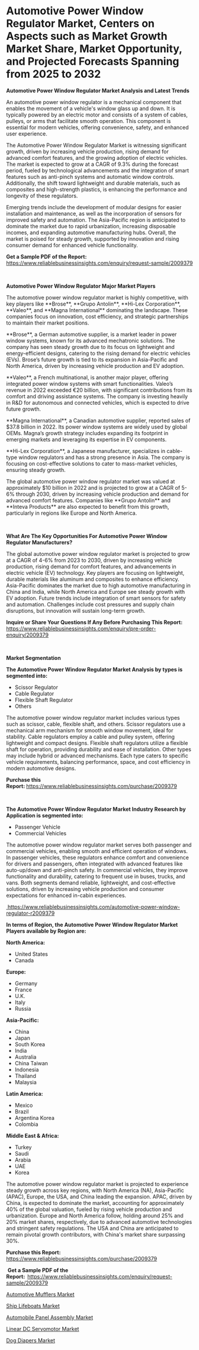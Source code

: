 <p><h1>Automotive Power Window Regulator Market, Centers on Aspects such as Market Growth Market Share, Market Opportunity, and Projected Forecasts Spanning from 2025 to 2032</h1></p><p><strong>Automotive Power Window Regulator Market Analysis and Latest Trends</strong></p>
<p><p>An automotive power window regulator is a mechanical component that enables the movement of a vehicle's window glass up and down. It is typically powered by an electric motor and consists of a system of cables, pulleys, or arms that facilitate smooth operation. This component is essential for modern vehicles, offering convenience, safety, and enhanced user experience.</p><p>The Automotive Power Window Regulator Market is witnessing significant growth, driven by increasing vehicle production, rising demand for advanced comfort features, and the growing adoption of electric vehicles. The market is expected to grow at a CAGR of 9.3% during the forecast period, fueled by technological advancements and the integration of smart features such as anti-pinch systems and automatic window controls. Additionally, the shift toward lightweight and durable materials, such as composites and high-strength plastics, is enhancing the performance and longevity of these regulators.</p><p>Emerging trends include the development of modular designs for easier installation and maintenance, as well as the incorporation of sensors for improved safety and automation. The Asia-Pacific region is anticipated to dominate the market due to rapid urbanization, increasing disposable incomes, and expanding automotive manufacturing hubs. Overall, the market is poised for steady growth, supported by innovation and rising consumer demand for enhanced vehicle functionality.</p></p>
<p><strong>Get a Sample PDF of the Report:&nbsp;</strong> <a href="https://www.reliablebusinessinsights.com/enquiry/request-sample/2009379?utm_campaign=2128&utm_medium=2&utm_source=Github&utm_content=ia&utm_term=24012025&utm_id=automotive-power-window-regulator">https://www.reliablebusinessinsights.com/enquiry/request-sample/2009379</a></p>
<p>&nbsp;</p>
<p><strong>Automotive Power Window Regulator Major Market Players</strong></p>
<p><p>The automotive power window regulator market is highly competitive, with key players like **Brose**, **Grupo Antolin**, **Hi-Lex Corporation**, **Valeo**, and **Magna International** dominating the landscape. These companies focus on innovation, cost efficiency, and strategic partnerships to maintain their market positions.</p><p>**Brose**, a German automotive supplier, is a market leader in power window systems, known for its advanced mechatronic solutions. The company has seen steady growth due to its focus on lightweight and energy-efficient designs, catering to the rising demand for electric vehicles (EVs). Brose’s future growth is tied to its expansion in Asia-Pacific and North America, driven by increasing vehicle production and EV adoption.</p><p>**Valeo**, a French multinational, is another major player, offering integrated power window systems with smart functionalities. Valeo’s revenue in 2022 exceeded €20 billion, with significant contributions from its comfort and driving assistance systems. The company is investing heavily in R&D for autonomous and connected vehicles, which is expected to drive future growth.</p><p>**Magna International**, a Canadian automotive supplier, reported sales of $37.8 billion in 2022. Its power window systems are widely used by global OEMs. Magna’s growth strategy includes expanding its footprint in emerging markets and leveraging its expertise in EV components.</p><p>**Hi-Lex Corporation**, a Japanese manufacturer, specializes in cable-type window regulators and has a strong presence in Asia. The company is focusing on cost-effective solutions to cater to mass-market vehicles, ensuring steady growth.</p><p>The global automotive power window regulator market was valued at approximately $10 billion in 2022 and is projected to grow at a CAGR of 5-6% through 2030, driven by increasing vehicle production and demand for advanced comfort features. Companies like **Grupo Antolin** and **Inteva Products** are also expected to benefit from this growth, particularly in regions like Europe and North America.</p></p>
<p>&nbsp;</p>
<p><strong>What Are The Key Opportunities For Automotive Power Window Regulator Manufacturers?</strong></p>
<p><p>The global automotive power window regulator market is projected to grow at a CAGR of 4-6% from 2023 to 2030, driven by increasing vehicle production, rising demand for comfort features, and advancements in electric vehicle (EV) technology. Key players are focusing on lightweight, durable materials like aluminum and composites to enhance efficiency. Asia-Pacific dominates the market due to high automotive manufacturing in China and India, while North America and Europe see steady growth with EV adoption. Future trends include integration of smart sensors for safety and automation. Challenges include cost pressures and supply chain disruptions, but innovation will sustain long-term growth.</p></p>
<p><strong>Inquire or Share Your Questions If Any Before Purchasing This Report:</strong> <a href="https://www.reliablebusinessinsights.com/enquiry/pre-order-enquiry/2009379?utm_campaign=2128&utm_medium=2&utm_source=Github&utm_content=ia&utm_term=24012025&utm_id=automotive-power-window-regulator">https://www.reliablebusinessinsights.com/enquiry/pre-order-enquiry/2009379</a></p>
<p>&nbsp;</p>
<p><strong>Market Segmentation</strong></p>
<p><strong>The Automotive Power Window Regulator Market Analysis by types is segmented into:</strong></p>
<p><ul><li>Scissor Regulator</li><li>Cable Regulator</li><li>Flexible Shaft Regulator</li><li>Others</li></ul></p>
<p><p>The automotive power window regulator market includes various types such as scissor, cable, flexible shaft, and others. Scissor regulators use a mechanical arm mechanism for smooth window movement, ideal for stability. Cable regulators employ a cable and pulley system, offering lightweight and compact designs. Flexible shaft regulators utilize a flexible shaft for operation, providing durability and ease of installation. Other types may include hybrid or advanced mechanisms. Each type caters to specific vehicle requirements, balancing performance, space, and cost efficiency in modern automotive designs.</p></p>
<p><strong>Purchase this Report:&nbsp;</strong><a href="https://www.reliablebusinessinsights.com/purchase/2009379?utm_campaign=2128&utm_medium=2&utm_source=Github&utm_content=ia&utm_term=24012025&utm_id=automotive-power-window-regulator">https://www.reliablebusinessinsights.com/purchase/2009379</a></p>
<p>&nbsp;</p>
<p><strong>The Automotive Power Window Regulator Market Industry Research by Application is segmented into:</strong></p>
<p><ul><li>Passenger Vehicle</li><li>Commercial Vehicles</li></ul></p>
<p><p>The automotive power window regulator market serves both passenger and commercial vehicles, enabling smooth and efficient operation of windows. In passenger vehicles, these regulators enhance comfort and convenience for drivers and passengers, often integrated with advanced features like auto-up/down and anti-pinch safety. In commercial vehicles, they improve functionality and durability, catering to frequent use in buses, trucks, and vans. Both segments demand reliable, lightweight, and cost-effective solutions, driven by increasing vehicle production and consumer expectations for enhanced in-cabin experiences.</p></p>
<p><a href="https://www.reliablebusinessinsights.com/automotive-power-window-regulator-r2009379?utm_campaign=2128&utm_medium=2&utm_source=Github&utm_content=ia&utm_term=24012025&utm_id=automotive-power-window-regulator">&nbsp;https://www.reliablebusinessinsights.com/automotive-power-window-regulator-r2009379</a></p>
<p><strong>In terms of Region, the Automotive Power Window Regulator Market Players available by Region are:</strong></p>
<p>
    <p> <strong> North America: </strong>
        <ul>
            <li>United States</li>
            <li>Canada</li>
        </ul>
        </p> 
    <p> <strong> Europe: </strong>
        <ul>
            <li>Germany</li>
            <li>France</li>
            <li>U.K.</li>
            <li>Italy</li>
            <li>Russia</li>
        </ul>
        </p> 
    <p> <strong> Asia-Pacific: </strong>
        <ul>
            <li>China</li>
            <li>Japan</li>
            <li>South Korea</li>
            <li>India</li>
            <li>Australia</li>
            <li>China Taiwan</li>
            <li>Indonesia</li>
            <li>Thailand</li>
            <li>Malaysia</li>
        </ul>
        </p> 
    <p> <strong> Latin America: </strong>
        <ul>
            <li>Mexico</li>
            <li>Brazil</li>
            <li>Argentina Korea</li>
            <li>Colombia</li>
        </ul>
        </p> 
    <p> <strong> Middle East & Africa: </strong>
        <ul>
            <li>Turkey</li>
            <li>Saudi</li>
            <li>Arabia</li>
            <li>UAE</li>
            <li>Korea</li>
        </ul>
    </p>
    </p>
<p><p>The automotive power window regulator market is projected to experience steady growth across key regions, with North America (NA), Asia-Pacific (APAC), Europe, the USA, and China leading the expansion. APAC, driven by China, is expected to dominate the market, accounting for approximately 40% of the global valuation, fueled by rising vehicle production and urbanization. Europe and North America follow, holding around 25% and 20% market shares, respectively, due to advanced automotive technologies and stringent safety regulations. The USA and China are anticipated to remain pivotal growth contributors, with China's market share surpassing 30%.</p></p>
<p><strong>Purchase this Report: </strong><a href="https://www.reliablebusinessinsights.com/purchase/2009379?utm_campaign=2128&utm_medium=2&utm_source=Github&utm_content=ia&utm_term=24012025&utm_id=automotive-power-window-regulator">https://www.reliablebusinessinsights.com/purchase/2009379</a></p>
<p>&nbsp;<strong>Get a Sample PDF of the Report:&nbsp;&nbsp;</strong><a href="https://www.reliablebusinessinsights.com/enquiry/request-sample/2009379?utm_campaign=2128&utm_medium=2&utm_source=Github&utm_content=ia&utm_term=24012025&utm_id=automotive-power-window-regulator">https://www.reliablebusinessinsights.com/enquiry/request-sample/2009379</a></p>
<p><strong></strong></p>
<p><p><a href="https://www.linkedin.com/pulse/automotive-mufflers-market-analysis-driving-business-7wi0e?utm_campaign=2128&utm_medium=2&utm_source=Github&utm_content=ia&utm_term=24012025&utm_id=automotive-power-window-regulator">Automotive Mufflers Market</a></p><p><a href="https://www.linkedin.com/pulse/latest-trends-ship-lifeboats-market-strong-growth-competition-tsp0e?utm_campaign=2128&utm_medium=2&utm_source=Github&utm_content=ia&utm_term=24012025&utm_id=automotive-power-window-regulator">Ship Lifeboats Market</a></p><p><a href="https://www.linkedin.com/pulse/unveiling-market-trends-global-automobile-panel-assembly-ytzoc?utm_campaign=2128&utm_medium=2&utm_source=Github&utm_content=ia&utm_term=24012025&utm_id=automotive-power-window-regulator">Automobile Panel Assembly Market</a></p><p><a href="https://www.linkedin.com/pulse/explore-linear-dc-servomotor-markets-growth-trajectory-seyve?utm_campaign=2128&utm_medium=2&utm_source=Github&utm_content=ia&utm_term=24012025&utm_id=automotive-power-window-regulator">Linear DC Servomotor Market</a></p><p><a href="https://www.linkedin.com/pulse/global-dog-diapers-market-size-share-projected-52-cagr-tgloc?utm_campaign=2128&utm_medium=2&utm_source=Github&utm_content=ia&utm_term=24012025&utm_id=automotive-power-window-regulator">Dog Diapers Market</a></p></p>